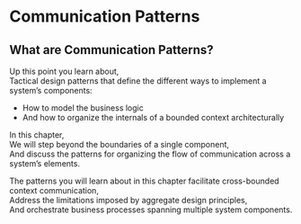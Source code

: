 # Communication Patterns

## What are Communication Patterns?

Up this point you learn about,  
Tactical design patterns that define the different ways to implement a system’s components:

- How to model the business logic
- And how to organize the internals of a bounded context architecturally

In this chapter,  
We will step beyond the boundaries of a single component,  
And discuss the patterns for organizing the flow of communication across a system’s elements.

The patterns you will learn about in this chapter facilitate cross-bounded context communication,  
Address the limitations imposed by aggregate design principles,  
And orchestrate business processes spanning multiple system components.

